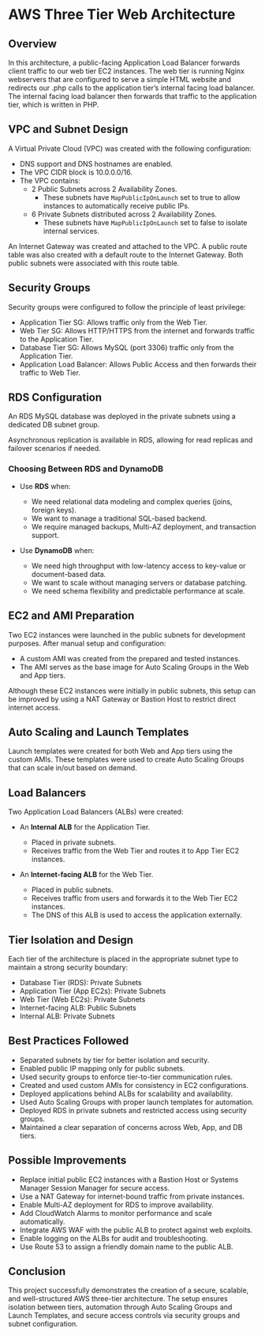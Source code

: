 # AWS Three Tier Web Architecture

## Overview

[](screenshots/Multi%20Tier%20Architecture%20diagram%20(1).png)
In this architecture, a public-facing Application Load Balancer forwards client traffic to our web tier EC2 instances. The web tier is running Nginx webservers that are configured to serve a simple HTML website and redirects our .php calls to the application tier’s internal facing load balancer. The internal facing load balancer then forwards that traffic to the application tier, which is written in PHP.

## VPC and Subnet Design

A Virtual Private Cloud (VPC) was created with the following configuration:

- DNS support and DNS hostnames are enabled.
- The VPC CIDR block is 10.0.0.0/16.
- The VPC contains:
  - 2 Public Subnets across 2 Availability Zones.
    - These subnets have `MapPublicIpOnLaunch` set to true to allow instances to automatically receive public IPs.
  - 6 Private Subnets distributed across 2 Availability Zones.
    - These subnets have `MapPublicIpOnLaunch` set to false to isolate internal services.

An Internet Gateway was created and attached to the VPC. A public route table was also created with a default route to the Internet Gateway. Both public subnets were associated with this route table.

## Security Groups

Security groups were configured to follow the principle of least privilege:

- Application Tier SG: Allows traffic only from the Web Tier.
- Web Tier SG: Allows HTTP/HTTPS from the internet and forwards traffic to the Application Tier.
- Database Tier SG: Allows MySQL (port 3306) traffic only from the Application Tier.
- Application Load Balancer: Allows Public Access and then forwards their traffic to Web Tier.

## RDS Configuration

An RDS MySQL database was deployed in the private subnets using a dedicated DB subnet group.

Asynchronous replication is available in RDS, allowing for read replicas and failover scenarios if needed.

### Choosing Between RDS and DynamoDB

- Use **RDS** when:
  - We need relational data modeling and complex queries (joins, foreign keys).
  - We want to manage a traditional SQL-based backend.
  - We require managed backups, Multi-AZ deployment, and transaction support.

- Use **DynamoDB** when:
  - We need high throughput with low-latency access to key-value or document-based data.
  - We want to scale without managing servers or database patching.
  - We need schema flexibility and predictable performance at scale.

## EC2 and AMI Preparation

Two EC2 instances were launched in the public subnets for development purposes. After manual setup and configuration:

- A custom AMI was created from the prepared and tested instances.
- The AMI serves as the base image for Auto Scaling Groups in the Web and App tiers.

Although these EC2 instances were initially in public subnets, this setup can be improved by using a NAT Gateway or Bastion Host to restrict direct internet access.

## Auto Scaling and Launch Templates

Launch templates were created for both Web and App tiers using the custom AMIs. These templates were used to create Auto Scaling Groups that can scale in/out based on demand.

## Load Balancers

Two Application Load Balancers (ALBs) were created:

- An **Internal ALB** for the Application Tier.
  - Placed in private subnets.
  - Receives traffic from the Web Tier and routes it to App Tier EC2 instances.

- An **Internet-facing ALB** for the Web Tier.
  - Placed in public subnets.
  - Receives traffic from users and forwards it to the Web Tier EC2 instances.
  - The DNS of this ALB is used to access the application externally.

## Tier Isolation and Design

Each tier of the architecture is placed in the appropriate subnet type to maintain a strong security boundary:

- Database Tier (RDS): Private Subnets
- Application Tier (App EC2s): Private Subnets
- Web Tier (Web EC2s): Private Subnets
- Internet-facing ALB: Public Subnets
- Internal ALB: Private Subnets

## Best Practices Followed

- Separated subnets by tier for better isolation and security.
- Enabled public IP mapping only for public subnets.
- Used security groups to enforce tier-to-tier communication rules.
- Created and used custom AMIs for consistency in EC2 configurations.
- Deployed applications behind ALBs for scalability and availability.
- Used Auto Scaling Groups with proper launch templates for automation.
- Deployed RDS in private subnets and restricted access using security groups.
- Maintained a clear separation of concerns across Web, App, and DB tiers.

## Possible Improvements

- Replace initial public EC2 instances with a Bastion Host or Systems Manager Session Manager for secure access.
- Use a NAT Gateway for internet-bound traffic from private instances.
- Enable Multi-AZ deployment for RDS to improve availability.
- Add CloudWatch Alarms to monitor performance and scale automatically.
- Integrate AWS WAF with the public ALB to protect against web exploits.
- Enable logging on the ALBs for audit and troubleshooting.
- Use Route 53 to assign a friendly domain name to the public ALB.

## Conclusion

This project successfully demonstrates the creation of a secure, scalable, and well-structured AWS three-tier architecture. The setup ensures isolation between tiers, automation through Auto Scaling Groups and Launch Templates, and secure access controls via security groups and subnet configuration.
